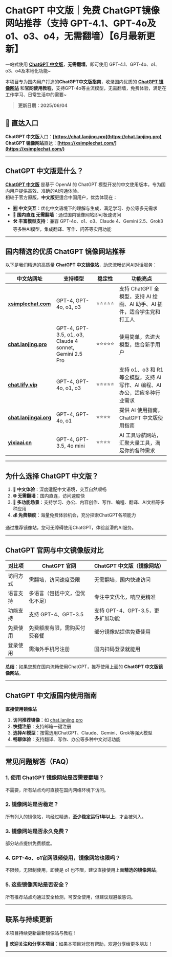 # ChatGPT 中文版｜免费 ChatGPT镜像网站推荐（支持 GPT-4.1、GPT-4o及o1、o3、o4，无需翻墙）【6月最新更新】

一站式使用 **[ChatGPT 中文版](https://chat.lanjing.pro)**，**无需翻墙**，即可使用 GPT-4.1、GPT-4o、o1、o3、o4及本地化功能~

本项目专为国内用户打造的**ChatGPT中文版指南**，收录国内优质的 [**ChatGPT 镜像网站**](https://xsimplechat.com) 和**官网使用教程**，支持GPT-4o等主流模型，无需翻墙，免费体验，满足在工作学习、日常生活中的需要~

> **更新日期：2025/06/04**

## 🚀 直达入口

**ChatGPT 中文版**入口：**[https://chat.lanjing.pro](https://chat.lanjing.pro)**   
**ChatGPT 镜像网站**直达：**[https://xsimplechat.com/](https://xsimplechat.com/)**

---

## ChatGPT 中文版是什么？

[**ChatGPT 中文版**](https://chat.lanjing.pro) 是基于 OpenAI 的 ChatGPT 模型开发的中文使用版本，专为国内用户提供高效、准确的AI沟通体验。   
相较于官方原版，**中文版**更适合中国用户，优势体现在：

- **🈶 中文交互**：优化中文语境下的理解与生成，满足学习、办公等多元需求
- **🚀 国内直连 无需翻墙**：通过国内镜像网站即可极速访问
- **🛠️ 丰富模型支持**：兼容 GPT-4o、o1、o3、Claude 4、Gemini 2.5、Grok3 等多种AI模型，集成翻译、写作、问答等实用功能

---

## 国内精选的优质 ChatGPT 镜像网站推荐

以下是我们精选的高质量 **ChatGPT 中文镜像站**，助您流畅访问AI对话服务：

| 中文站网址                            | 支持模型                         | 稳定性 | 功能亮点                                                         |
|---------------------------------------|----------------------------------|--------|------------------------------------------------------------------|
| **[xsimplechat.com](https://xsimplechat.com)** | GPT-4, GPT-4o, o1, o3 | ⭐⭐⭐⭐⭐  | 支持 ChatGPT 全模型，支持 AI 绘画、AI 助手、AI 插件，适合学生党和打工人 |
| **[chat.lanjing.pro](https://chat.lanjing.pro)**  | GPT-4, GPT-3.5, o1, o3, Claude 4 sonnet, Gemini 2.5 Pro  | ⭐⭐⭐⭐⭐  | 使用简单，先进大模型，适合新手用户       |
| **[chat.lify.vip](https://chat.yixiaai.com)**   | GPT-4, GPT-4o, o1, o3 | ⭐⭐⭐⭐⭐  | 支持 o1、o3 和 R1 等全模型，支持 AI 写作、AI 编程、AI 办公，适应多种行业需求   |
| **[chat.lanjingai.org](https://chat.lanjingai.org)** | GPT-4, GPT-4o, o1     | ⭐⭐⭐⭐   | 提供 AI 使用指南，ChatGPT 中文版使用指南                       |
| **[yixiaai.cn](https://yixiaai.cn)**           | GPT-4, GPT-3.5, 4o mini           | ⭐⭐⭐⭐   | AI 工具导航网站，汇聚大量工具，满足你的各种需求                   |

---

## 为什么选择 ChatGPT 中文版？

1. **📝 中文体验**：深度适配中文语境，交互自然顺畅
2. **🌐 无需翻墙**：国内直连，访问速度快
3. **🎯 多功能场景**：支持学习、办公、内容创作、写作、编程、翻译、AI文档等多种应用
4. **💰 免费额度**：海量免费体验机会，充分探索ChatGPT各项能力

通过推荐镜像站，您可无障碍使用ChatGPT，体验丝滑的AI服务。

---

## ChatGPT 官网与中文镜像版对比

| 对比项        | ChatGPT 官网                  | ChatGPT 中文版（镜像网站）          |
|---------------|-------------------------------|-------------------------------------|
| 访问方式      | 需翻墙，访问速度受限           | 无需翻墙，国内快速访问               |
| 语言支持      | 多语言（包括中文，但优化不足） | 专注中文优化，响应更精准             |
| 功能支持      | 支持 GPT-4、GPT-3.5           | 支持 GPT-4、GPT-3.5，更多扩展功能 |
| 免费使用      | 免费额度有限，需购买付费套餐   | 部分镜像站提供免费使用                |
| 登录使用      | 需海外手机号注册               | 国内扫码登录就能用            |

**总结**：如果您想在国内流畅使用ChatGPT，推荐使用上面的 **ChatGPT 中文版镜像网站**。

---

## ChatGPT 中文版国内使用指南

**直接使用镜像站**

1. **访问推荐镜像**：如 [chat.lanjing.pro](https://chat.lanjing.pro)
2. **快捷注册**：支持邮箱一键注册
3. **选择AI模型**：按需选用ChatGPT、Claude、Gemini、Grok等强大模型
4. **畅聊体验**：支持翻译、写作、办公等多种中文对话功能

---

## 常见问题解答（FAQ）

### 1. 使用 ChatGPT 镜像网站是否需要翻墙？
不需要，所有站点均可直接在国内网络环境下访问。

### 2. 镜像网站是否稳定？
所有列入的镜像站，均经过精选，**至少稳定运行1年以上**，才会被列入。

### 3. 镜像网站是否永久免费？
部分站点提供免费额度。

### 4. GPT-4o、o1官网限频使用，镜像网站也限吗？
不限频，无限制使用，即使是 o1 也不限，建议直接使用上面**精选的镜像网站**。

### 5. 这些镜像网站是否安全？
所有推荐站点均通过安全检测，可安全使用，但建议规避敏感词。

---

## 联系与持续更新

本项目持续更新最新镜像站与教程！

🌟 **欢迎关注和分享本项目**：如果本项目对您有帮助，欢迎分享给更多朋友！

---
